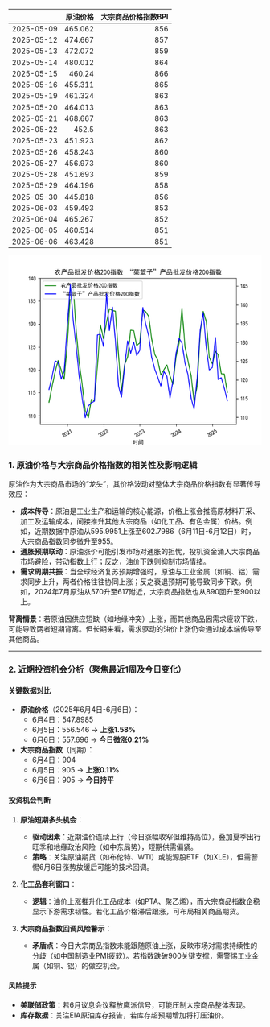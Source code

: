 |            |   原油价格 |   大宗商品价格指数BPI |
|:-----------|-----------:|----------------------:|
| 2025-05-09 |    465.062 |                   856 |
| 2025-05-12 |    474.667 |                   857 |
| 2025-05-13 |    472.072 |                   859 |
| 2025-05-14 |    480.012 |                   864 |
| 2025-05-15 |    460.24  |                   866 |
| 2025-05-16 |    455.311 |                   865 |
| 2025-05-19 |    461.324 |                   863 |
| 2025-05-20 |    464.013 |                   863 |
| 2025-05-21 |    468.667 |                   863 |
| 2025-05-22 |    452.5   |                   863 |
| 2025-05-23 |    451.923 |                   862 |
| 2025-05-26 |    458.243 |                   860 |
| 2025-05-27 |    456.973 |                   860 |
| 2025-05-28 |    451.693 |                   859 |
| 2025-05-29 |    464.196 |                   858 |
| 2025-05-30 |    445.818 |                   856 |
| 2025-06-03 |    459.493 |                   853 |
| 2025-06-04 |    465.267 |                   852 |
| 2025-06-05 |    460.514 |                   851 |
| 2025-06-06 |    463.428 |                   851 |

![图](MSCI_copper.png)



### 1. 原油价格与大宗商品价格指数的相关性及影响逻辑  
原油作为大宗商品市场的“龙头”，其价格波动对整体大宗商品价格指数有显著传导效应：  
- **成本传导**：原油是工业生产和运输的核心能源，价格上涨会推高原材料开采、加工及运输成本，间接推升其他大宗商品（如化工品、有色金属）价格。例如，近期数据中原油从595.9951上涨至602.7986（6月11日-6月12日）时，大宗商品指数同步微升至955。  
- **通胀预期联动**：原油涨价可能引发市场对通胀的担忧，投机资金涌入大宗商品市场避险，带动指数上行；反之，油价下跌则抑制市场情绪。  
- **需求周期共振**：当全球经济复苏预期增强时，原油与工业金属（如铜、铝）需求同步上升，两者价格往往协同上涨；反之衰退预期可能导致同步下跌。例如，2024年7月原油从570升至617附近，大宗商品指数也从890回升至900以上。  

**背离情景**：若原油因供应短缺（如地缘冲突）上涨，而其他商品因需求疲软下跌，可能导致两者短期背离。但长期来看，需求驱动的油价上涨仍会通过成本端传导至其他商品。  

---

### 2. 近期投资机会分析（聚焦最近1周及今日变化）  
#### **关键数据对比**  
- **原油价格**（2025年6月4日-6月6日）：  
  - 6月4日：547.8985  
  - 6月5日：556.546 → **上涨1.58%**  
  - 6月6日：557.696 → **今日微涨0.21%**  
- **大宗商品指数**（同期）：  
  - 6月4日：904  
  - 6月5日：905 → **上涨0.11%**  
  - 6月6日：905 → **今日持平**  

#### **投资机会判断**  
1. **原油短期多头机会**：  
   - **驱动因素**：近期油价连续上行（今日涨幅收窄但维持高位），叠加夏季出行旺季和地缘政治风险（如中东局势），短期供需偏紧。  
   - **策略**：关注原油期货（如布伦特、WTI）或能源股ETF（如XLE），但需警惕6月6日涨势放缓后可能的技术回调。  

2. **化工品套利窗口**：  
   - **逻辑**：油价上涨推升化工品成本（如PTA、聚乙烯），而大宗商品指数企稳显示下游需求韧性。若化工品价格滞后跟涨，可布局相关商品期货。  

3. **大宗商品指数回调风险警示**：  
   - **矛盾点**：今日大宗商品指数未能跟随原油上涨，反映市场对需求持续性的分歧（如中国制造业PMI疲软）。若指数跌破900关键支撑，需警惕工业金属（如铜、铝）的做空机会。  

#### **风险提示**  
- **美联储政策**：若6月议息会议释放鹰派信号，可能压制大宗商品整体表现。  
- **库存数据**：关注EIA原油库存报告，若库存超预期增加将打压油价。